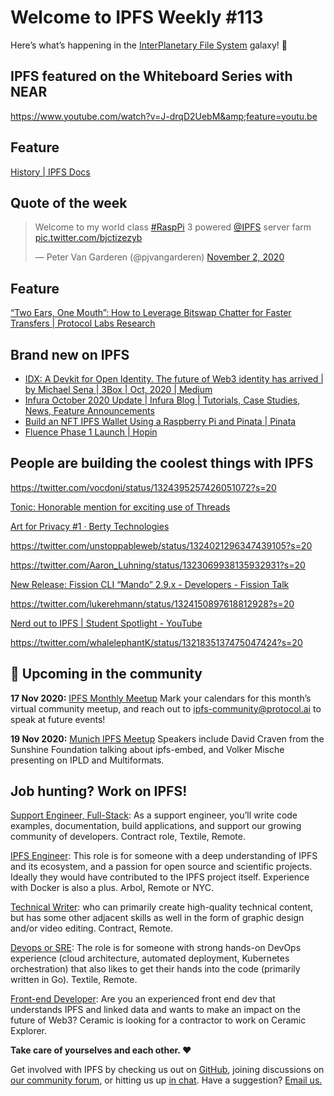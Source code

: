 # Welcome to IPFS Weekly #113

Here’s what’s happening in the [InterPlanetary File System](https://ipfs.io/) galaxy! 🚀

## IPFS featured on the Whiteboard Series with NEAR
https://www.youtube.com/watch?v=J-drqD2UebM&amp;feature=youtu.be

## Feature
[History | IPFS Docs](https://docs.ipfs.io/project/history/#a-p2p-summer-1999-2003)

## Quote of the week
<blockquote class="twitter-tweet"><p lang="en" dir="ltr">Welcome to my world class <a href="https://twitter.com/hashtag/RaspPi?src=hash&amp;ref_src=twsrc%5Etfw">#RaspPi</a> 3 powered <a href="https://twitter.com/IPFS?ref_src=twsrc%5Etfw">@IPFS</a> server farm <a href="https://t.co/bjctizezyb">pic.twitter.com/bjctizezyb</a></p>&mdash; Peter Van Garderen (@pjvangarderen) <a href="https://twitter.com/pjvangarderen/status/1323060872022032393?ref_src=twsrc%5Etfw">November 2, 2020</a></blockquote>

## Feature
[“Two Ears, One Mouth”: How to Leverage Bitswap Chatter for Faster Transfers | Protocol Labs Research](https://research.protocol.ai/blog/2020/two-ears-one-mouth-how-to-leverage-bitswap-chatter-for-faster-transfers/)

## Brand new on IPFS
* [IDX: A Devkit for Open Identity. The future of Web3 identity has arrived | by Michael Sena | 3Box | Oct, 2020 | Medium](https://medium.com/3box/idx-a-devkit-for-open-identity-48edc88e8e85)
* [Infura October 2020 Update | Infura Blog | Tutorials, Case Studies, News, Feature Announcements](https://blog.infura.io/infura-october-2020-update/)
* [Build an NFT IPFS Wallet Using a Raspberry Pi and Pinata | Pinata](https://medium.com/pinata/how-to-build-a-portable-nft-display-cae5dc12727e)
* [Fluence Phase 1 Launch  | Hopin](https://hopin.to/events/fluence-phase-1-launch)

## People are building the coolest things with IPFS

https://twitter.com/vocdoni/status/1324395257426051072?s=20

[Tonic: Honorable mention for exciting use of Threads](https://blog.textile.io/ethonline-tonic-winner/)

[Art for Privacy #1 · Berty Technologies](https://berty.tech/blog/art-for-privacy/)

https://twitter.com/unstoppableweb/status/1324021296347439105?s=20

https://twitter.com/Aaron_Luhning/status/1323069938135932931?s=20

[New Release: Fission CLI “Mando” 2.9.x - Developers - Fission Talk](https://talk.fission.codes/t/new-release-fission-cli-mando-2-9-x/1166)

https://twitter.com/lukerehmann/status/1324150897618812928?s=20

[Nerd out  to IPFS | Student Spotlight - YouTube](https://www.youtube.com/watch?v=ZlL0lVsAq0c&feature=emb_logo)

https://twitter.com/whalelephantK/status/1321835137475047424?s=20


## 📆 Upcoming in the community

**17 Nov 2020:** [IPFS Monthly Meetup](https://www.meetup.com/San-Francisco-IPFS)
Mark your calendars for this month’s virtual community meetup, and reach out to [ipfs-community@protocol.ai](mailto:ipfs-community@protocol.ai) to speak at future events!

**19 Nov 2020:** [Munich IPFS Meetup](https://www.meetup.com/de-DE/Munich-IPFS-User-Group)
Speakers include David Craven from the Sunshine Foundation talking about ipfs-embed, and Volker Mische presenting on IPLD and Multiformats.


## Job hunting? Work on IPFS!

[Support Engineer, Full-Stack](https://textile.breezy.hr/p/b4aada03ce62-support-engineer-full-stack-contractor): As a support engineer, you’ll write code examples, documentation, build applications, and support our growing community of developers. Contract role, Textile, Remote.

[IPFS Engineer](https://authenticjobs.com/job/3315/arbol-inc-ipfs-engineer): This role is for someone with a deep understanding of IPFS and its ecosystem, and a passion for open source and scientific projects. Ideally they would have contributed to the IPFS project itself. Experience with Docker is also a plus. Arbol, Remote or NYC.

[Technical Writer](https://www.notion.so/Hiring-Technical-Writer-bc6a543f6bea40f28c06abfbfd810ea4): who can primarily create high-quality technical content, but has some other adjacent skills as well in the form of graphic design and/or video editing. Contract, Remote.

[Devops or SRE](https://authenticjobs.com/job/3006/textile-devops-or-sre/): The role is for someone with strong hands-on DevOps experience (cloud architecture, automated deployment, Kubernetes orchestration) that also likes to get their hands into the code (primarily written in Go). Textile, Remote.  

[Front-end Developer](https://twitter.com/ceramicnetwork/status/1305886402886995968): Are you an experienced front end dev that understands IPFS and linked data and wants to make an impact on the future of Web3? Ceramic is looking for a contractor to work on Ceramic Explorer.

**Take care of yourselves and each other. ❤️**

Get involved with IPFS by checking us out on [GitHub](https://github.com/ipfs), joining discussions on [our community forum](https://discuss.ipfs.io/), or hitting us up [in chat](https://riot.im/app/#/room/#ipfs:matrix.org). Have a suggestion? [Email us.](mailto:newsletter@ipfs.io)
